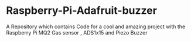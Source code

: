 # Raspberry-Pi-Adafruit-buzzer
A Repository which contains Code for a cool and amazing project with the Raspberry Pi MQ2 Gas sensor , ADS1x15 and Piezo Buzzer
